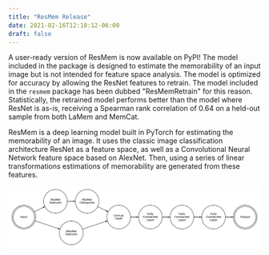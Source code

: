 ```yaml
---
title: "ResMem Release"
date: 2021-02-16T12:10:12-06:00
draft: false
---
```


A user-ready version of ResMem is now available on PyPI! The model included in the package is designed to estimate the memorability of an input image but is not intended for feature space analysis. The model is optimized for accuracy by allowing the ResNet features to retrain. The model included in the `resmem` package has been dubbed "ResMemRetrain" for this reason. Statistically, the retrained model performs better than the model where ResNet is as-is, receiving a Spearman rank correlation of 0.64 on a held-out sample from both LaMem and MemCat.

ResMem is a deep learning model built in PyTorch for estimating the memorability of an image. It uses the classic image classification architecture ResNet as a feature space, as well as a Convolutional Neural Network feature space based on AlexNet. Then, using a series of linear transformations estimations of memorability are generated from these features.

![ResMem Architecture](../../img/memnet/ResMem.jpg)

